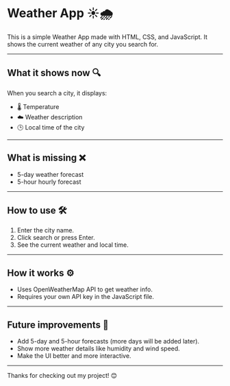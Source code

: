 # Weather App ☀️🌧️

This is a simple Weather App made with HTML, CSS, and JavaScript. It shows the current weather of any city you search for.

---

## What it shows now 🔍

When you search a city, it displays:

- 🌡️ Temperature  
- ☁️ Weather description  
- 🕒 Local time of the city  

---

## What is missing ❌

- 5-day weather forecast  
- 5-hour hourly forecast  

---

## How to use 🛠️

1. Enter the city name.  
2. Click search or press Enter.  
3. See the current weather and local time.  

---

## How it works ⚙️

- Uses OpenWeatherMap API to get weather info.  
- Requires your own API key in the JavaScript file.  

---

## Future improvements 🚀

- Add 5-day and 5-hour forecasts (more days will be added later).  
- Show more weather details like humidity and wind speed.  
- Make the UI better and more interactive.  

---

Thanks for checking out my project! 😊
